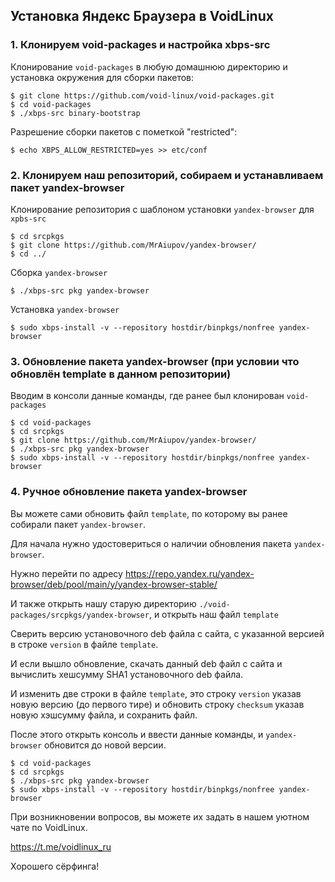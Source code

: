## Установка Яндекс Браузера в VoidLinux

### 1. Клонируем void-packages и настройка xbps-src

Клонирование `void-packages` в любую домашнюю директорию и установка окружения для сборки пакетов:
```
$ git clone https://github.com/void-linux/void-packages.git
$ cd void-packages
$ ./xbps-src binary-bootstrap
```

Разрешение сборки пакетов с пометкой "restricted":
```
$ echo XBPS_ALLOW_RESTRICTED=yes >> etc/conf
```

### 2. Клонируем наш репозиторий, собираем и устанавливаем пакет yandex-browser

Клонирование репозитория с шаблоном установки `yandex-browser` для `xpbs-src`

```
$ cd srcpkgs
$ git clone https://github.com/MrAiupov/yandex-browser/
$ cd ../
```

Сборка `yandex-browser`
```
$ ./xbps-src pkg yandex-browser
```

Установка `yandex-browser`

```
$ sudo xbps-install -v --repository hostdir/binpkgs/nonfree yandex-browser
```

### 3. Обновление пакета yandex-browser (при условии что обновлён template в данном репозитории)

Вводим в консоли данные команды, где ранее был клонирован `void-packages`

```
$ cd void-packages
$ cd srcpkgs
$ git clone https://github.com/MrAiupov/yandex-browser/
$ ./xbps-src pkg yandex-browser
$ sudo xbps-install -v --repository hostdir/binpkgs/nonfree yandex-browser
```
### 4. Ручное обновление пакета yandex-browser

Вы можете сами обновить файл `template`, по которому вы ранее собирали пакет `yandex-browser`.

Для начала нужно удостовериться о наличии обновления пакета `yandex-browser`.

Нужно перейти по адресу https://repo.yandex.ru/yandex-browser/deb/pool/main/y/yandex-browser-stable/

И также открыть нашу старую директорию `./void-packages/srcpkgs/yandex-browser`, и открыть наш файл `template`

Сверить версию установочного deb файла с сайта, с указанной версией в строке `version` в файле `template`.

И если вышло обновление, скачать данный deb файл с сайта и вычислить хешсумму SHA1 установочного deb файла.

И изменить две строки в файле `template`, это строку `version` указав новую версию (до первого тире) и обновить строку `checksum` указав новую хэшсумму файла, и сохранить файл.

После этого открыть консоль и ввести данные команды, и `yandex-browser` обновится до новой версии.

```
$ cd void-packages
$ cd srcpkgs
$ ./xbps-src pkg yandex-browser
$ sudo xbps-install -v --repository hostdir/binpkgs/nonfree yandex-browser
```

При возникновении вопросов, вы можете их задать в нашем уютном чате по VoidLinux.

https://t.me/voidlinux_ru

Хорошего сёрфинга!
